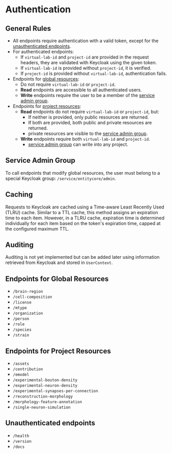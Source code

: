 # Authentication

## General Rules

- All endpoints require authentication with a valid token, except for the [unauthenticated endpoints](#unauthenticated-endpoints).
- For authenticated endpoints:
  - If `virtual-lab-id` and `project-id` are provided in the request headers, they are validated with Keycloak using the given token.
  - If `virtual-lab-id` is provided without `project-id`, it is verified.
  - If `project-id` is provided without `virtual-lab-id`, authentication fails.
- Endpoints for [global resources](#endpoints-for-global-resources):
  - Do not require `virtual-lab-id` or `project-id`.
  - **Read** endpoints are accessible to all authenticated users.
  - **Write** endpoints require the user to be a member of the [service admin group](#service-admin-group).
- Endpoints for [project resources](#endpoints-for-project-resources):
  - **Read** endpoints do not require `virtual-lab-id` or `project-id`, but:
    - If neither is provided, only public resources are returned.
    - If both are provided, both public and private resources are returned.
    - private resources are visible to the [service admin group](#service-admin-group).
  - **Write** endpoints require both `virtual-lab-id` and `project-id`.
    -  [service admin group](#service-admin-group) can write into any project.

## Service Admin Group

To call endpoints that modify global resources, the user must belong to a special Keycloak group: `/service/entitycore/admin`.

## Caching

Requests to Keycloak are cached using a Time-aware Least Recently Used (TLRU) cache.
Similar to a TTL cache, this method assigns an expiration time to each item. However, in a TLRU cache, expiration time is determined individually for each item based on the token's expiration time, capped at the configured maximum TTL.

## Auditing

Auditing is not yet implemented but can be added later using information retrieved from Keycloak and stored in `UserContext`.

## Endpoints for Global Resources

- `/brain-region`
- `/cell-composition`
- `/license`
- `/mtype`
- `/organization`
- `/person`
- `/role`
- `/species`
- `/strain`

## Endpoints for Project Resources

- `/assets`
- `/contribution`
- `/emodel`
- `/experimental-bouton-density`
- `/experimental-neuron-density`
- `/experimental-synapses-per-connection`
- `/reconstruction-morphology`
- `/morphology-feature-annotation`
- `/single-neuron-simulation`

## Unauthenticated endpoints

- `/health`
- `/version`
- `/docs`
